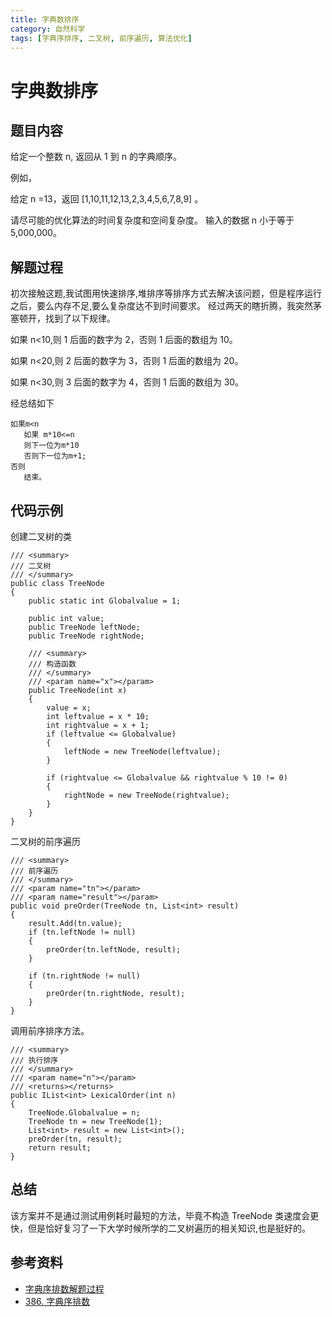```yaml
---
title: 字典数排序
category: 自然科学
tags: [字典序排序, 二叉树, 前序遍历, 算法优化]
---
```

# 字典数排序

## 题目内容

给定一个整数 n, 返回从 1 到 n 的字典顺序。

例如，

给定 n =13，返回 [1,10,11,12,13,2,3,4,5,6,7,8,9] 。

请尽可能的优化算法的时间复杂度和空间复杂度。 输入的数据 n 小于等于 5,000,000。

## 解题过程

初次接触这题,我试图用快速排序,堆排序等排序方式去解决该问题，但是程序运行之后，要么内存不足,要么复杂度达不到时间要求。
经过两天的瞎折腾，我突然茅塞顿开，找到了以下规律。

如果 n<10,则 1 后面的数字为 2，否则 1 后面的数组为 10。

如果 n<20,则 2 后面的数字为 3，否则 1 后面的数组为 20。

如果 n<30,则 3 后面的数字为 4，否则 1 后面的数组为 30。

经总结如下

```
如果m<n
   如果 m*10<=n
   则下一位为m*10
   否则下一位为m+1;
否则
   结束。
```

## 代码示例

创建二叉树的类

```
/// <summary>
/// 二叉树
/// </summary>
public class TreeNode
{
    public static int Globalvalue = 1;

    public int value;
    public TreeNode leftNode;
    public TreeNode rightNode;

    /// <summary>
    /// 构造函数
    /// </summary>
    /// <param name="x"></param>
    public TreeNode(int x)
    {
        value = x;
        int leftvalue = x * 10;
        int rightvalue = x + 1;
        if (leftvalue <= Globalvalue)
        {
            leftNode = new TreeNode(leftvalue);
        }

        if (rightvalue <= Globalvalue && rightvalue % 10 != 0)
        {
            rightNode = new TreeNode(rightvalue);
        }
    }
}
```

二叉树的前序遍历

```
/// <summary>
/// 前序遍历
/// </summary>
/// <param name="tn"></param>
/// <param name="result"></param>
public void preOrder(TreeNode tn, List<int> result)
{
    result.Add(tn.value);
    if (tn.leftNode != null)
    {
        preOrder(tn.leftNode, result);
    }

    if (tn.rightNode != null)
    {
        preOrder(tn.rightNode, result);
    }
}
```

调用前序排序方法。

```
/// <summary>
/// 执行排序
/// </summary>
/// <param name="n"></param>
/// <returns></returns>
public IList<int> LexicalOrder(int n)
{
    TreeNode.Globalvalue = n;
    TreeNode tn = new TreeNode(1);
    List<int> result = new List<int>();
    preOrder(tn, result);
    return result;
}
```

## 总结

该方案并不是通过测试用例耗时最短的方法，毕竟不构造 TreeNode 类速度会更快，但是恰好复习了一下大学时候所学的二叉树遍历的相关知识,也是挺好的。

## 参考资料

- [字典序排数解题过程](https://leetcode-cn.com/submissions/detail/1564059/)
- [386. 字典序排数](https://leetcode-cn.com/problems/lexicographical-numbers/description/)
